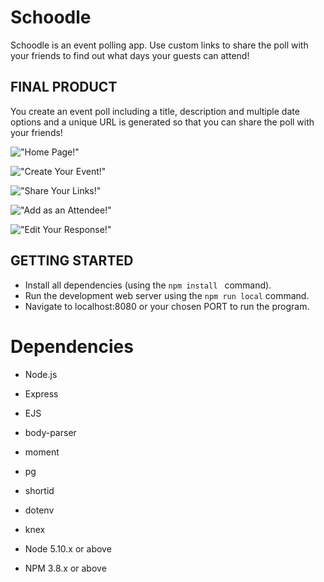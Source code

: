 # Schoodle

Schoodle is an event polling app. Use custom links to share the poll with your friends to find out what days your guests can attend!

## FINAL PRODUCT

You create an event poll including a title, description and multiple date options and a unique URL is generated so that you can share the poll with your friends!

!["Home Page!"](https://github.com/eddycheong/midterm-schoodle/blob/master/Mid-term%20Screenshots/1.%20home-page-schoodle.png?raw=true)

!["Create Your Event!"](https://github.com/eddycheong/midterm-schoodle/blob/master/Mid-term%20Screenshots/2.%20add_a_poll_page.png?raw=true)

!["Share Your Links!"](https://github.com/eddycheong/midterm-schoodle/blob/master/Mid-term%20Screenshots/3.%20share_event_poll_link.png?raw=true)

!["Add as an Attendee!"](https://github.com/eddycheong/midterm-schoodle/blob/master/Mid-term%20Screenshots/4.%20add_a_poll_answer.png?raw=true)

!["Edit Your Response!"](https://github.com/eddycheong/midterm-schoodle/blob/master/Mid-term%20Screenshots/5.%20submit_edit.png?raw=true)


## GETTING STARTED

- Install all dependencies (using the `npm install ` command).
- Run the development web server using the `npm run local` command. 
- Navigate to localhost:8080 or your chosen PORT to run the program.


# Dependencies

- Node.js
- Express
- EJS
- body-parser
- moment
- pg
- shortid
- dotenv
- knex

- Node 5.10.x or above
- NPM 3.8.x or above

